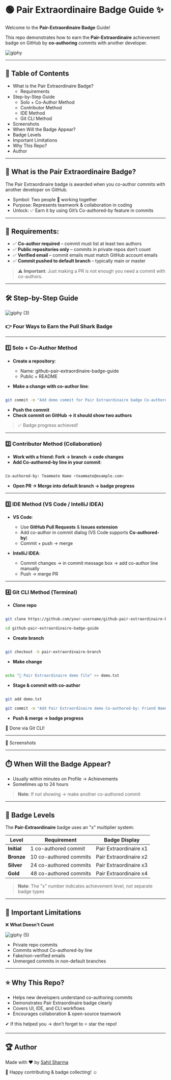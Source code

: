 # 🟢 Pair Extraordinaire Badge Guide ✨

Welcome to the **Pair-Extraordinaire Badge** Guide!

This repo demonstrates how to earn the **Pair-Extraordinaire** achievement badge on GitHub by **co-authoring** commits with another developer.

![giphy](https://github.com/user-attachments/assets/19a4d159-f9e0-425f-a6f8-5352b66a9d2e)

---

## 📢 Table of Contents

- What is the Pair Extraordinaire Badge?
  - Requirements
- Step-by-Step Guide
  - Solo + Co-Author Method
  - Contributor Method
  - IDE Method
  - Git CLI Method
- Screenshots
- When Will the Badge Appear?
- Badge Levels
- Important Limitations
- Why This Repo?
- Author

---

##  📌 What is the Pair Extraordinaire Badge?
The Pair Extraordinaire badge is awarded when you co-author commits with another developer on GitHub.

- Symbol: Two people 🤝 working together
- Purpose: Represents teamwork & collaboration in coding
- Unlock: ✅ Earn it by using Git’s Co-authored-by feature in commits

---

## 🔻 Requirements:

- ✅ **Co-author required** – commit must list at least two authors
- ✅ **Public repositories only** – commits in private repos don’t count
- ✅ **Verified email** – commit emails must match GitHub account emails
- ✅ **Commit pushed to default branch** – typically main or master

> ⚠️ **Important**: Just making a PR is not enough you need a commit with co-authors.

---

## 🛠️ Step-by-Step Guide

![giphy (3)](https://github.com/user-attachments/assets/de1c4e89-ab71-4705-b1b1-74a82a8ba6f0)

### 👉 Four Ways to Earn the Pull Shark Badge

---

### 1️⃣ Solo + Co-Author Method

- **Create a repository**:
    - Name: github-pair-extraordinaire-badge-guide
    - Public + README

-  **Make a change with co-author line**:

```bash

git commit -m "Add demo commit for Pair Extraordinaire badge Co-authored-by: YourFriend <friend@example.com>"

```

-  **Push the commit**
-  **Check commit on GitHub → it should show two authors**

>  ✅ Badge progress achieved!

---

### 2️⃣ Contributor Method (Collaboration)

-  **Work with a friend: Fork → branch → code changes**
-  **Add Co-authored-by line in your commit**:

```bash

Co-authored-by: Teammate Name <teammate@example.com>

```

-  **Open PR → Merge into default branch → badge progress**

---

### 3️⃣ IDE Method (VS Code / IntelliJ IDEA)

-  **VS Code**:
    -  Use **GitHub Pull Requests** & **Issues extension**
    -  Add co-author in commit dialog (VS Code supports **Co-authored-by**)
    -  Commit + push → merge

-  **IntelliJ IDEA**:
    -  Commit changes → in commit message box → add co-author line manually
    -  Push → merge PR

---

###  4️⃣ Git CLI Method (Terminal)

-  **Clone repo**

```bash

git clone https://github.com/your-username/github-pair-extraordinaire-badge-guide.git

cd github-pair-extraordinaire-badge-guide

```

-  **Create branch**

```bash

git checkout -b pair-extraordinaire-branch

```

-  **Make change**

```bash

echo "🤝 Pair Extraordinaire demo file" >> demo.txt

```

-  **Stage & commit with co-author**

```bash

git add demo.txt

git commit -m "Add Pair Extraordinaire demo Co-authored-by: Friend Name <friend@example.com>"

```

-  **Push & merge → badge progress**

🎯 Done via Git CLI!

---

📸 Screenshots

---

##  ⏱️ When Will the Badge Appear?

-  Usually within minutes on Profile → Achievements
-  Sometimes up to 24 hours

>  **Note**: If not showing → make another co-authored commit

---

## 🏅 Badge Levels

The **Pair-Extraordinaire** badge uses an "x" multiplier system:

| Level       | Requirement            | Badge Display          |
| ----------- | ---------------------- | ---------------------- |
| **Initial** | 1 co-authored commit   | Pair Extraordinaire x1 |
| **Bronze**  | 10 co-authored commits | Pair Extraordinaire x2 |
| **Silver**  | 24 co-authored commits | Pair Extraordinaire x3 |
| **Gold**    | 48 co-authored commits | Pair Extraordinaire x4 |

> **Note**: The "x" number indicates achievement level, not separate badge types

---


## 🚫 Important Limitations

❌ **What Doesn't Count**

![giphy (5)](https://github.com/user-attachments/assets/d84c9fde-c973-4bfe-9fcd-f5d26c69a16d)

  -  Private repo commits
  -  Commits without Co-authored-by line
  -   Fake/non-verified emails
  -  Unmerged commits in non-default branches


---

## ⭐ Why This Repo?

  -  Helps new developers understand co-authoring commits
  -  Demonstrates Pair Extraordinaire badge clearly
  -  Covers UI, IDE, and CLI workflows
  -  Encourages collaboration & open-source teamwork

✔ If this helped you → don’t forget to ⭐ star the repo!

---

## 🏆 Author

Made with ❤️ by [Sahil Sharma](https://github.com/sahil-me)

🎈 Happy contributing & badge collecting! :relaxed:
